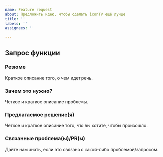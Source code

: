 ```yaml
---
name: Feature request
about: Предложить идею, чтобы сделать iconTV ещё лучше
title: ''
labels: ''
assignees: ''

---
```


## Запрос функции

### Резюме

Краткое описание того, о чем идет речь.

### Зачем это нужно?

Четкое и краткое описание проблемы.

### Предлагаемое решение(я)

Четкое и краткое описание того, что вы хотите, чтобы произошло.

### Связанные проблема(ы)/PR(ы)

Дайте нам знать, если это связано с какой-либо проблемой/запросом.
